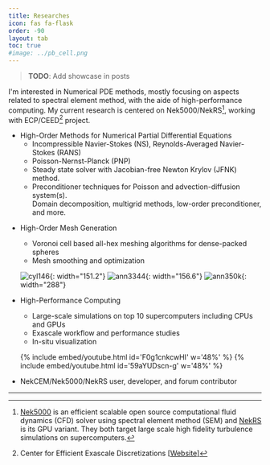 ```yaml
---
title: Researches
icon: fas fa-flask
order: -90
layout: tab
toc: true
#image: ../pb_cell.png
---
```


<!---## Research Interests--->

<!---![test](../assets/img/figs/pb_ann350k_px600.png)--->


> **TODO**: Add showcase in posts
> 

I'm interested in Numerical PDE methods, mostly focusing on aspects related to spectral element method, with the aide of high-performance computing. 
My current research is centered on Nek5000/NekRS[^nek5000], working with ECP/CEED[^ceed] project. 


- High-Order Methods for Numerical Partial Differential Equations
   - Incompressible Navier-Stokes (NS), Reynolds-Averaged Navier-Stokes (RANS)
   - Poisson-Nernst-Planck (PNP)
   - Steady state solver with Jacobian-free Newton Krylov (JFNK) method.
   - Preconditioner techniques for Poisson and advection-diffusion system(s).       
     Domain decomposition, multigrid methods, low-order preconditioner, and more.

<!-- ![test](../assets/img/favicons/android-chrome-512x512.png){: width="200" height="200" .right}-->
<!-- ![test](../pb_cell.png){: width="200" height="200" .right}-->

- High-Order Mesh Generation
  - Voronoi cell based all-hex meshing algorithms for dense-packed spheres
  - Mesh smoothing and optimization

  ![cyl146](../assets/img/figs/pb/pb146n_gll.png){: width="151.2"}
  ![ann3344](../assets/img/figs/pb/ann3344.gif){: width="156.6"}
  ![ann350k](../assets/img/figs/pb/350peb_2.png){: width="288"}

- High-Performance Computing
   - Large-scale simulations on top 10 supercomputers including CPUs and GPUs 
   - Exascale workflow and performance studies
   - In-situ visualization

   {% include embed/youtube.html id='F0g1cnkcwHI' w='48%' %}
   {% include embed/youtube.html id='59aYUDscn-g' w='48%' %}

<!--   - ALCF: Mira, Theta/ThetaGPU, Polaris    -->
<!--   - OLCF: Titan, Summit, Crusher           -->
<!--   - NERSC: Perlmutter                      -->
<!--   - NCSA: Delta                            -->   

- NekCEM/Nek5000/NekRS user, developer, and forum contributor



---
[^nek5000]: [Nek5000](https://nek5000.mcs.anl.gov) is an efficient scalable open source computational fluid dynamics (CFD) solver using spectral element method (SEM) and [NekRS](https://github.com/Nek5000/NekRS) is its GPU variant. They both target large scale high fidelity turbulence simulations on supercomputers.

[^ceed]: Center for Efficient Exascale Discretizations [[Website](https://ceed.exascaleproject.org)]







